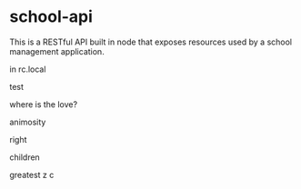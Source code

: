 # school-api
This is a RESTful API built in node that exposes resources used by a school management application.

in rc.local

test

where is the love?

animosity

right

children

greatest
z
c
